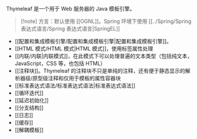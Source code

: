 Thymeleaf 是一个用于 Web 服务器的 Java 模板引擎。

> [!note] 方言：默认使用 [[OGNL]]。Spring 环境下使用 [[../Spring/Spring 表达式语言/Spring 表达式语言|SpringEL]]

* [[配置和集成模板引擎/配置和集成模板引擎|配置和集成模板引擎]]。
* [[HTML 模式/HTML 模式|HTML 模式]]，使用标签属性处理
* [[内联/内联|内联模式]]，在此模式下可以处理普遍的文本类型（包括纯文本，JavaScript，CSS 等，也包括 HTML）
* [[注释块]]。Thymeleaf 的注释块不只是单纯的注释，还有便于静态显示的解析器级/原型级注释和仅用于模板的属性容器块
* [[标准表达式语法/标准表达式语法|标准表达式语法]]
* [[循环迭代]]
* [[延迟初始化]]
* [[分支结构]]
* [[日志]]
* [[缓存]]
* [[解耦模板]]


‍
